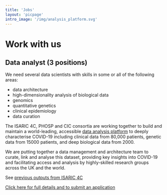 ```yaml
---
title: 'Jobs'
layout: 'picpage'
intro_image: '/img/analysis_platform.svg'
---
```


# Work with us

## Data analyst (3 positions)

We need several data scientists with skills in some or all of the following areas:

- data architecture
- high-dimensionality analysis of biological data
- genomics
- quantitative genetics
- clinical epidemiology
- data curation

The ISARIC 4C, PHOSP and CIC consortia are working together to build and maintain a world-leading, accessible [data analysis platform](/analysis-platform) to deeply characterise COVID-19 including clinical data from 80,000 patients, genetic data from 15000 patients, and deep biological data from 2000.

We are putting together a data management and architecture team to curate, link and analyse this dataset, providing key insights into COVID-19 and facilitating access and analysis by highly-skilled research groups across the UK and the world.


See [previous outputs from ISARIC 4C](/outputs/)

[Click here for full details and to submit an application](https://www.vacancies.ed.ac.uk/pls/corehrrecruit/erq_jobspec_version_4.jobspec?p_id=052959)



